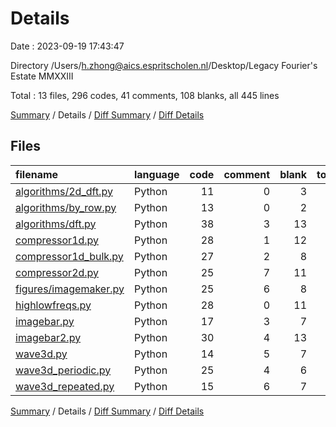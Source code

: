 # Details

Date : 2023-09-19 17:43:47

Directory /Users/h.zhong@aics.espritscholen.nl/Desktop/Legacy Fourier's Estate MMXXIII

Total : 13 files,  296 codes, 41 comments, 108 blanks, all 445 lines

[Summary](results.md) / Details / [Diff Summary](diff.md) / [Diff Details](diff-details.md)

## Files
| filename | language | code | comment | blank | total |
| :--- | :--- | ---: | ---: | ---: | ---: |
| [algorithms/2d_dft.py](/algorithms/2d_dft.py) | Python | 11 | 0 | 3 | 14 |
| [algorithms/by_row.py](/algorithms/by_row.py) | Python | 13 | 0 | 2 | 15 |
| [algorithms/dft.py](/algorithms/dft.py) | Python | 38 | 3 | 13 | 54 |
| [compressor1d.py](/compressor1d.py) | Python | 28 | 1 | 12 | 41 |
| [compressor1d_bulk.py](/compressor1d_bulk.py) | Python | 27 | 2 | 8 | 37 |
| [compressor2d.py](/compressor2d.py) | Python | 25 | 7 | 11 | 43 |
| [figures/imagemaker.py](/figures/imagemaker.py) | Python | 25 | 6 | 8 | 39 |
| [highlowfreqs.py](/highlowfreqs.py) | Python | 28 | 0 | 11 | 39 |
| [imagebar.py](/imagebar.py) | Python | 17 | 3 | 7 | 27 |
| [imagebar2.py](/imagebar2.py) | Python | 30 | 4 | 13 | 47 |
| [wave3d.py](/wave3d.py) | Python | 14 | 5 | 7 | 26 |
| [wave3d_periodic.py](/wave3d_periodic.py) | Python | 25 | 4 | 6 | 35 |
| [wave3d_repeated.py](/wave3d_repeated.py) | Python | 15 | 6 | 7 | 28 |

[Summary](results.md) / Details / [Diff Summary](diff.md) / [Diff Details](diff-details.md)